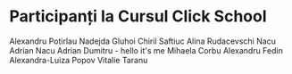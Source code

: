 # Participanți la Cursul Click School
Alexandru Potirlau
Nadejda Gluhoi
Chiril Saftiuc
Alina Rudacevschi
Nacu Adrian
Nacu Adrian
Dumitru  - hello it's me
Mihaela Corbu
Alexandru Fedin
Alexandra-Luiza Popov
Vitalie Taranu